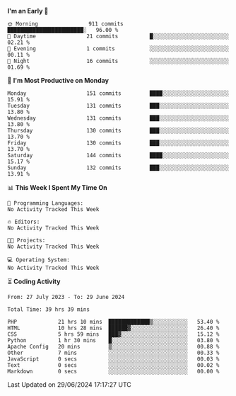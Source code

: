 
<!--START_SECTION:week-->
**I'm an Early 🐤** 

```text
🌞 Morning                911 commits         ████████████████████████░   96.00 % 
🌆 Daytime                21 commits          █░░░░░░░░░░░░░░░░░░░░░░░░   02.21 % 
🌃 Evening                1 commits           ░░░░░░░░░░░░░░░░░░░░░░░░░   00.11 % 
🌙 Night                  16 commits          ░░░░░░░░░░░░░░░░░░░░░░░░░   01.69 % 
```
📅 **I'm Most Productive on Monday** 

```text
Monday                   151 commits         ████░░░░░░░░░░░░░░░░░░░░░   15.91 % 
Tuesday                  131 commits         ███░░░░░░░░░░░░░░░░░░░░░░   13.80 % 
Wednesday                131 commits         ███░░░░░░░░░░░░░░░░░░░░░░   13.80 % 
Thursday                 130 commits         ███░░░░░░░░░░░░░░░░░░░░░░   13.70 % 
Friday                   130 commits         ███░░░░░░░░░░░░░░░░░░░░░░   13.70 % 
Saturday                 144 commits         ████░░░░░░░░░░░░░░░░░░░░░   15.17 % 
Sunday                   132 commits         ███░░░░░░░░░░░░░░░░░░░░░░   13.91 % 
```


📊 **This Week I Spent My Time On** 

```text
💬 Programming Languages: 
No Activity Tracked This Week

🔥 Editors: 
No Activity Tracked This Week

🐱‍💻 Projects: 
No Activity Tracked This Week

💻 Operating System: 
No Activity Tracked This Week
```


<!--END_SECTION:week-->

⏳ **Coding Activity**

<!--START_SECTION:alltime-->

```text
From: 27 July 2023 - To: 29 June 2024

Total Time: 39 hrs 39 mins

PHP             21 hrs 10 mins  █████████████▒░░░░░░░░░░░   53.40 %
HTML            10 hrs 28 mins  ██████▓░░░░░░░░░░░░░░░░░░   26.40 %
CSS             5 hrs 59 mins   ███▓░░░░░░░░░░░░░░░░░░░░░   15.12 %
Python          1 hr 30 mins    █░░░░░░░░░░░░░░░░░░░░░░░░   03.80 %
Apache Config   20 mins         ▒░░░░░░░░░░░░░░░░░░░░░░░░   00.88 %
Other           7 mins          ░░░░░░░░░░░░░░░░░░░░░░░░░   00.33 %
JavaScript      0 secs          ░░░░░░░░░░░░░░░░░░░░░░░░░   00.03 %
Text            0 secs          ░░░░░░░░░░░░░░░░░░░░░░░░░   00.02 %
Markdown        0 secs          ░░░░░░░░░░░░░░░░░░░░░░░░░   00.00 %
```

<!--END_SECTION:alltime-->
<!--START_SECTION:date-->

 Last Updated on 29/06/2024 17:17:27 UTC
<!--END_SECTION:date-->
